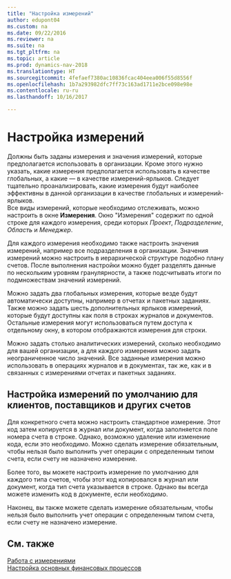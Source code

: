 ```yaml
---
title: "Настройка измерений"
author: edupont04
ms.custom: na
ms.date: 09/22/2016
ms.reviewer: na
ms.suite: na
ms.tgt_pltfrm: na
ms.topic: article
ms.prod: dynamics-nav-2018
ms.translationtype: HT
ms.sourcegitcommit: 4fefaef7380ac10836fcac404eea006f55d8556f
ms.openlocfilehash: 1b7a293982dfc7ff73c163ad1711e2bce098e98e
ms.contentlocale: ru-ru
ms.lasthandoff: 10/16/2017

---
```


# <a name="set-up-dimensions"></a>Настройка измерений
Должны быть заданы измерения и значения измерений, которые предполагается использовать в организации. Кроме этого нужно указать, какие измерения предполагается использовать в качестве глобальных, а какие — в качестве измерений-ярлыков. Следует тщательно проанализировать, какие измерения будут наиболее эффективны в данной организации в качестве глобальных и измерений-ярлыков.  
Все виды измерений, которые необходимо отслеживать, можно настроить в окне **Измерения**. Окно "Измерения" содержит по одной строке для каждого измерения, среди которых *Проект*, *Подразделение*, *Область* и *Менеджер*.  

Для каждого измерения необходимо также настроить значения измерений, например все подразделения в организации. Значения измерений можно настроить в иерархической структуре подобно плану счетов. После выполнения настройки можно будет разделять данные по нескольким уровням гранулярности, а также подсчитывать итоги по подмножествам значений измерений.  

Можно задать два глобальных измерения, которые везде будут автоматически доступны, например в отчетах и пакетных заданиях. Также можно задать шесть дополнительных ярлыков измерений, которые будут доступны как поля в строках журналов и документов. Остальные измерения могут использоваться путем доступа к отдельному окну, в котором отображаются измерения для строки.  

Можно задать столько аналитических измерений, сколько необходимо для вашей организации, а для каждого измерения можно задать неограниченное число значений. Все заданные измерения можно использовать в операциях журналов и в документах, так же, как и в связанных с измерениями отчетах и пакетных заданиях.  

## <a name="set-up-default-dimensions-for-customers-vendors-and-other-accounts"></a>Настройка измерений по умолчанию для клиентов, поставщиков и других счетов
Для конкретного счета можно настроить стандартное измерение. Этот код затем копируется в журнал или документ, когда заполняется поле номера счета в строке. Однако, возможно удаление или изменение кода, если это необходимо. Можно сделать измерение обязательным, чтобы нельзя было выполнить учет операции с определенным типом счета, если счету не назначено измерение.  

Более того, вы можете настроить измерение по умолчанию для каждого типа счетов, чтобы этот код копировался в журнал или документ, когда тип счета указывается в строке. Однако вы всегда можете изменить код в документе, если необходимо.  

Наконец, вы также можете сделать измерение обязательным, чтобы нельзя было выполнить учет операции с определенным типом счета, если счету не назначено измерение.

## <a name="see-also"></a>См. также
[Работа с измерениями](finance-dimensions.md)  
[Настройка основных финансовых процессов](finance-setup-finance.md)

